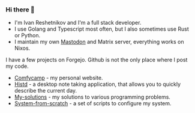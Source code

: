 ### Hi there 👋

- I'm Ivan Reshetnikov and I'm a full stack developer.
- I use Golang and Typescript most often, but I also sometimes use Rust or Python.
- I maintain my own [Mastodon](https://m.comfycamp.space) and Matrix server, everything works on Nixos.

I have a few projects on Forgejo. Github is not the only place where I post my code.

- [Comfycamp](https://git.comfycamp.space/lumin/comfycamp) - my personal website.
- [Histd](https://git.comfycamp.space/lumin/histd) - a desktop note taking application, that allows you to quickly describe the current day.
- [My-solutions](https://git.comfycamp.space/lumin/my-solutions) - my solutions to various programming problems.
- [System-from-scratch](https://git.comfycamp.space/lumin/system-from-scratch) - a set of scripts to configure my system.
